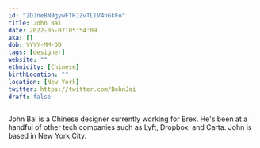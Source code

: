 ```yaml
---
id: "2DJne8N9gywFTHJZvTLlV4hGkFo"
title: John Bai
date: 2022-05-07T05:54:09
aka: []
dob: YYYY-MM-DD
tags: [designer]
website: ""
ethnicity: [Chinese]
birthLocation: ""
location: [New York]
twitter: https://twitter.com/BohnJai
draft: false
---
```


John Bai is a Chinese designer currently working for Brex. He's been at a
handful of other tech companies such as Lyft, Dropbox, and Carta. John is based
in New York City.

